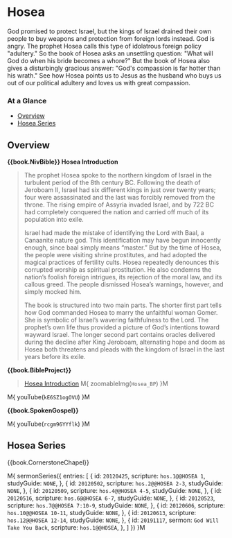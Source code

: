 # Hosea

God promised to protect Israel, but the kings of Israel drained their
own people to buy weapons and protection from foreign lords
instead. God is angry. The prophet Hosea calls this type of idolatrous
foreign policy "adultery." So the book of Hosea asks an unsettling
question: "What will God do when his bride becomes a whore?" But the
book of Hosea also gives a disturbingly gracious answer: "God's
compassion is far hotter than his wrath." See how Hosea points us to
Jesus as the husband who buys us out of our political adultery and
loves us with great compassion.


### At a Glance

- [Overview](#overview)
- [Hosea Series](#hosea-series)


## Overview


**{{book.NivBible}} Hosea Introduction**

> The prophet Hosea spoke to the northern kingdom of Israel in the
> turbulent period of the 8th century BC. Following the death of Jeroboam
> II, Israel had six different kings in just over twenty years; four
> were assassinated and the last was forcibly removed from the
> throne. The rising empire of Assyria invaded Israel, and by 722 BC had
> completely conquered the nation and carried off much of its population
> into exile.
> 
> Israel had made the mistake of identifying the Lord with Baal, a
> Canaanite nature god. This identification may have begun innocently
> enough, since baal simply means “master.” But by the time of Hosea, the
> people were visiting shrine prostitutes, and had adopted the magical
> practices of fertility cults. Hosea repeatedly denounces this
> corrupted worship as spiritual prostitution. He also condemns the
> nation’s foolish foreign intrigues, its rejection of the moral law,
> and its callous greed. The people dismissed Hosea’s warnings, however,
> and simply mocked him.
> 
> The book is structured into two main parts. The shorter first part
> tells how God commanded Hosea to marry the unfaithful woman Gomer. She
> is symbolic of Israel’s wavering faithfulness to the Lord. The
> prophet’s own life thus provided a picture of God’s intentions toward
> wayward Israel. The longer second part contains oracles delivered
> during the decline after King Jeroboam, alternating hope and doom as
> Hosea both threatens and pleads with the kingdom of Israel in the last
> years before its exile.



**{{book.BibleProject}}**

> [Hosea Introduction](https://bibleproject.com/explore/video/hosea/)
M{ zoomableImg(`Hosea_BP`) }M

M{ youTube(`kE6SZ1ogOVU`) }M



**{{book.SpokenGospel}}**

M{ youTube(`rcgm96YYflk`) }M




## Hosea Series

{{book.CornerstoneChapel}}

M{ sermonSeries({
  entries: [
    { id: `20120425`,                                   scripture: `hos.1@@HOSEA 1`,      studyGuide: `NONE`, },
    { id: `20120502`,                                   scripture: `hos.2@@HOSEA 2-3`,    studyGuide: `NONE`, },
    { id: `20120509`,                                   scripture: `hos.4@@HOSEA 4-5`,    studyGuide: `NONE`, },
    { id: `20120516`,                                   scripture: `hos.6@@HOSEA 6-7`,    studyGuide: `NONE`, },
    { id: `20120523`,                                   scripture: `hos.7@@HOSEA 7:10-9`, studyGuide: `NONE`, },
    { id: `20120606`,                                   scripture: `hos.10@@HOSEA 10-11`, studyGuide: `NONE`, },
    { id: `20120613`,                                   scripture: `hos.12@@HOSEA 12-14`, studyGuide: `NONE`, },
    { id: `20191117`, sermon: `God Will Take You Back`, scripture: `hos.1@@HOSEA`,                            },
  ]
}) }M
